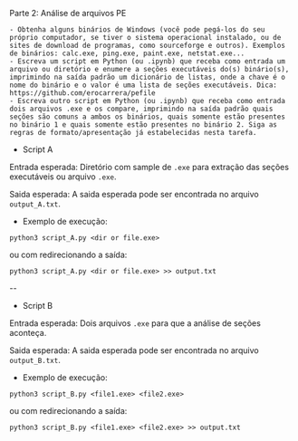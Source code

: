  Parte 2: Análise de arquivos PE


```Enunciado:
- Obtenha alguns binários de Windows (você pode pegá-los do seu próprio computador, se tiver o sistema operacional instalado, ou de sites de download de programas, como sourceforge e outros). Exemplos de binários: calc.exe, ping.exe, paint.exe, netstat.exe...
- Escreva um script em Python (ou .ipynb) que receba como entrada um arquivo ou diretório e enumere a seções executáveis do(s) binário(s), imprimindo na saída padrão um dicionário de listas, onde a chave é o nome do binário e o valor é uma lista de seções executáveis. Dica: https://github.com/erocarrera/pefile
- Escreva outro script em Python (ou .ipynb) que receba como entrada dois arquivos .exe e os compare, imprimindo na saída padrão quais seções são comuns a ambos os binários, quais somente estão presentes no binário 1 e quais somente estão presentes no binário 2. Siga as regras de formato/apresentação já estabelecidas nesta tarefa.
```
- Script A

Entrada esperada: Diretório com sample de `.exe` para extração das seções executáveis ou arquivo `.exe`. 

Saida esperada: A saida esperada pode ser encontrada no arquivo `output_A.txt`.

- Exemplo de execução:
```
python3 script_A.py <dir or file.exe> 
```

ou com redirecionando a saída:
```
python3 script_A.py <dir or file.exe> >> output.txt
```

-- 

- Script B

Entrada esperada: Dois arquivos `.exe` para que a análise de seções aconteça. 

Saida esperada: A saida esperada pode ser encontrada no arquivo `output_B.txt`.

- Exemplo de execução:
```
python3 script_B.py <file1.exe> <file2.exe>  
```

ou com redirecionando a saída:
```
python3 script_B.py <file1.exe> <file2.exe> >> output.txt
```